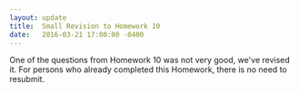 ```yaml
---
layout: update
title:  Small Revision to Homework 10
date:   2016-03-21 17:00:00 -0400
---
```


One of the questions from Homework 10 was not very good, we've revised it. For
persons who already completed this Homework, there is no need to resubmit.

